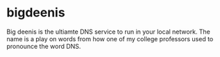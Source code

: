 # bigdeenis

Big deenis is the ultiamte DNS service to run in your local network. The name is a play on words from how one of my college professors used to pronounce the word DNS.
